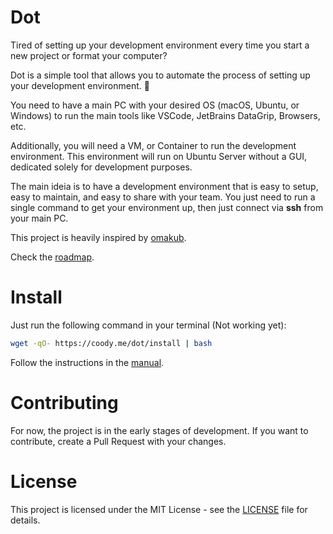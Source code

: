 # Dot

Tired of setting up your development environment every time you start a new project or format your computer? 

Dot is a simple tool that allows you to automate the process of setting up your development environment. 🚀

You need to have a main PC with your desired OS (macOS, Ubuntu, or Windows) to run the main tools like VSCode, JetBrains DataGrip, Browsers, etc.

Additionally, you will need a VM, or Container to run the development environment. This environment will run on Ubuntu Server without a GUI, dedicated solely for development purposes.  

The main ideia is to have a development environment that is easy to setup, easy to maintain, and easy to share with your team. You just need to run a single command to get your environment up, then just connect via **ssh** from your main PC.

This project is heavily inspired by [omakub](https://github.com/basecamp/omakub).

Check the [roadmap](./ROADMAP.md).

# Install

Just run the following command in your terminal (Not working yet):

```bash
wget -qO- https://coody.me/dot/install | bash
```

Follow the instructions in the [manual](./MANUAL.md).

# Contributing

For now, the project is in the early stages of development. If you want to contribute, create a Pull Request with your changes.

# License

This project is licensed under the MIT License - see the [LICENSE](./LICENSE) file for details.
